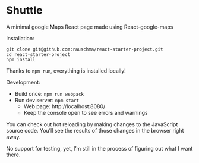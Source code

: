 # Shuttle 

A minimal google Maps React page made using React-google-maps


Installation:

```
git clone git@github.com:rauschma/react-starter-project.git
cd react-starter-project
npm install
```

Thanks to `npm run`, everything is installed locally!

Development:

* Build once: `npm run webpack`
* Run dev server: `npm start`
    * Web page: http://localhost:8080/
    * Keep the console open to see errors and warnings

You can check out hot reloading by making changes to the JavaScript source code. You’ll see the results of those changes in the browser right away.

No support for testing, yet, I’m still in the process of figuring out what I want there.

